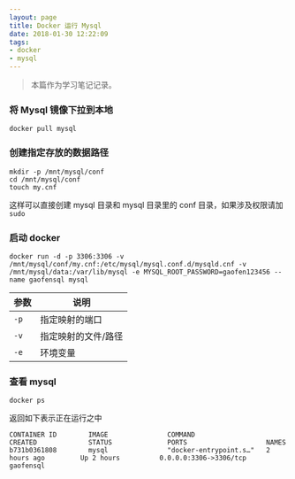 ```yaml
---
layout: page
title: Docker 运行 Mysql
date: 2018-01-30 12:22:09
tags:
- docker
- mysql
---
```


> 本篇作为学习笔记记录。

### 将 Mysql 镜像下拉到本地

```
docker pull mysql
```

### 创建指定存放的数据路径

```
mkdir -p /mnt/mysql/conf
cd /mnt/mysql/conf
touch my.cnf
```

这样可以直接创建 mysql 目录和 mysql 目录里的 conf 目录，如果涉及权限请加 `sudo`

### 启动 docker

```
docker run -d -p 3306:3306 -v /mnt/mysql/conf/my.cnf:/etc/mysql/mysql.conf.d/mysqld.cnf -v /mnt/mysql/data:/var/lib/mysql -e MYSQL_ROOT_PASSWORD=gaofen123456 --name gaofensql mysql
```

| 参数 | 说明 |
| -- | -- |
| `-p` | 指定映射的端口 |
| `-v` | 指定映射的文件/路径 |
| `-e` | 环境变量 |

### 查看 mysql

```
docker ps
```

返回如下表示正在运行之中

```
CONTAINER ID        IMAGE               COMMAND                  CREATED             STATUS              PORTS                    NAMES
b731b0361808        mysql               "docker-entrypoint.s…"   2 hours ago         Up 2 hours          0.0.0.0:3306->3306/tcp   gaofensql
```
